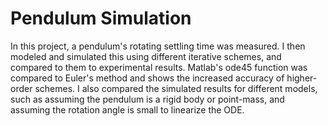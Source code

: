# Pendulum Simulation

In this project, a pendulum's rotating settling time was measured. I then modeled and simulated this using different iterative schemes, and compared to them to experimental results. Matlab's ode45 function was compared to Euler's method and shows the increased accuracy of higher-order schemes. I also compared the simulated results for different models, such as assuming the pendulum is a rigid body or point-mass, and assuming the rotation angle is small to linearize the ODE.
